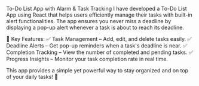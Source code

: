 To-Do List App with Alarm & Task Tracking
I have developed a To-Do List App using React that helps users efficiently manage their tasks with built-in alert functionalities. The app ensures you never miss a deadline by displaying a pop-up alert whenever a task is about to reach its deadline.

🔹 Key Features:
✅ Task Management – Add, edit, and delete tasks easily.
✅ Deadline Alerts – Get pop-up reminders when a task's deadline is near.
✅ Completion Tracking – View the number of completed and pending tasks.
✅ Progress Insights – Monitor your task completion rate in real time.

This app provides a simple yet powerful way to stay organized and on top of your daily tasks! 🚀
